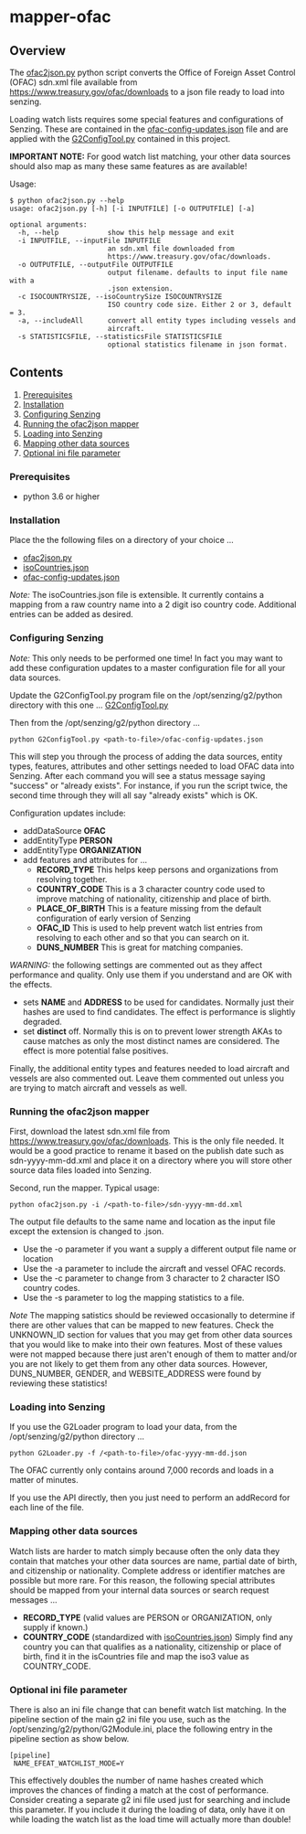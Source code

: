 # mapper-ofac

## Overview

The [ofac2json.py](ofac2json.py) python script converts the Office of Foreign Asset Control (OFAC)
sdn.xml file available from https://www.treasury.gov/ofac/downloads to a json file ready to load into 
senzing. 

Loading watch lists requires some special features and configurations of Senzing. These are contained in the 
[ofac-config-updates.json](ofac-config-updates.json) file and are applied with the [G2ConfigTool.py](G2ConfigTool.py) contained in this project.

**IMPORTANT NOTE:** For good watch list matching, your other data sources should also map as many these same features as are available!

Usage:
```console
$ python ofac2json.py --help
usage: ofac2json.py [-h] [-i INPUTFILE] [-o OUTPUTFILE] [-a]

optional arguments:
  -h, --help            show this help message and exit
  -i INPUTFILE, --inputFile INPUTFILE
                        an sdn.xml file downloaded from
                        https://www.treasury.gov/ofac/downloads.
  -o OUTPUTFILE, --outputFile OUTPUTFILE
                        output filename. defaults to input file name with a
                        .json extension.
  -c ISOCOUNTRYSIZE, --isoCountrySize ISOCOUNTRYSIZE
                        ISO country code size. Either 2 or 3, default = 3.
  -a, --includeAll      convert all entity types including vessels and
                        aircraft.
  -s STATISTICSFILE, --statisticsFile STATISTICSFILE
                        optional statistics filename in json format.
```

## Contents

1. [Prerequisites](#Prerequisites)
2. [Installation](#Installation)
3. [Configuring Senzing](#Configuring-Senzing)
4. [Running the ofac2json mapper](#Running-the-ofac2json-mapper)
5. [Loading into Senzing](#Loading-into-Senzing)
6. [Mapping other data sources](#Mapping-other-data-sources)
7. [Optional ini file parameter](#Optional-ini-file-parameter)

### Prerequisites
- python 3.6 or higher

### Installation

Place the the following files on a directory of your choice ...
- [ofac2json.py](ofac2json.py) 
- [isoCountries.json](isoCountries.json)
- [ofac-config-updates.json](ofac-config-updates.json)

*Note:* The isoCountries.json file is extensible.   It currently contains a mapping from a raw country name into a 2 digit iso country code. Additional entries can be added as desired.

### Configuring Senzing

*Note:* This only needs to be performed one time! In fact you may want to add these configuration updates to a master configuration file for all your data sources.

Update the G2ConfigTool.py program file on the /opt/senzing/g2/python directory with this one ... [G2ConfigTool.py](G2ConfigTool.py)

Then from the /opt/senzing/g2/python directory ...
```console
python G2ConfigTool.py <path-to-file>/ofac-config-updates.json
```
This will step you through the process of adding the data sources, entity types, features, attributes and other settings needed to load OFAC data into Senzing. After each command you will see a status message saying "success" or "already exists".  For instance, if you run the script twice, the second time through they will all say "already exists" which is OK.

Configuration updates include:
- addDataSource **OFAC**
- addEntityType **PERSON**
- addEntityType **ORGANIZATION**
- add features and attributes for ...
    - **RECORD_TYPE** This helps keep persons and organizations from resolving together.
    - **COUNTRY_CODE** This is a 3 character country code used to improve matching of nationality, citizenship and place of birth.
    - **PLACE_OF_BIRTH** This is a feature missing from the default configuration of early version of Senzing
    - **OFAC_ID** This is used to help prevent watch list entries from resolving to each other and so that you can search on it.
    - **DUNS_NUMBER** This is great for matching companies.

*WARNING:* the following settings are commented out as they affect performance and quality. Only use them if you understand and are OK with the effects.
- sets **NAME** and **ADDRESS** to be used for candidates. Normally just their hashes are used to find candidates.  The effect is performance is slightly degraded.
- set **distinct** off.  Normally this is on to prevent lower strength AKAs to cause matches as only the most distinct names are considered. The effect is more potential false positives.

Finally, the additional entity types and features needed to load aircraft and vessels are also commented out.  Leave them commented out unless you are trying to match aircraft and vessels as well.

### Running the ofac2json mapper

First, download the latest sdn.xml file from https://www.treasury.gov/ofac/downloads. This is the only file needed. It would be a good practice to rename it based on the publish date such as sdn-yyyy-mm-dd.xml and place it on a directory where you will store other source data files loaded into Senzing. 

Second, run the mapper.  Typical usage:
```console
python ofac2json.py -i /<path-to-file>/sdn-yyyy-mm-dd.xml
```
The output file defaults to the same name and location as the input file except the extension is changed to .json.

- Use the -o parameter if you want a supply a different output file name or location
- Use the -a parameter to include the aircraft and vessel OFAC records.
- Use the -c parameter to change from 3 character to 2 character ISO country codes.
- Use the -s parameter to log the mapping statistics to a file.

*Note* The mapping satistics should be reviewed occasionally to determine if there are other values that can be mapped to new features.  Check the UNKNOWN_ID section for values that you may get from other data sources that you would like to make into their own features.  Most of these values were not mapped because there just aren't enough of them to matter and/or you are not likely to get them from any other data sources. However, DUNS_NUMBER, GENDER, and WEBSITE_ADDRESS were found by reviewing these statistics!

### Loading into Senzing

If you use the G2Loader program to load your data, from the /opt/senzing/g2/python directory ...
```console
python G2Loader.py -f /<path-to-file>/ofac-yyyy-mm-dd.json
```
The OFAC currently only contains around 7,000 records and loads in a matter of minutes.

If you use the API directly, then you just need to perform an addRecord for each line of the file.

### Mapping other data sources

Watch lists are harder to match simply because often the only data they contain that matches your other data sources are name, partial date of birth, and citizenship or nationality.  Complete address or identifier matches are possible but more rare. For this reason, the following special attributes should be mapped from your internal data sources or search request messages ... 
- **RECORD_TYPE** (valid values are PERSON or ORGANIZATION, only supply if known.)
- **COUNTRY_CODE** (standardized with [isoCountries.json](isoCountries.json)) Simply find any country you can that qualifies as a nationality, citizenship or place of birth, find it in the isCountries file and map the iso3 value as COUNTRY_CODE. 

### Optional ini file parameter

There is also an ini file change that can benefit watch list matching.  In the pipeline section of the main g2 ini file you use, such as the /opt/senzing/g2/python/G2Module.ini, place the following entry in the pipeline section as show below.

```console
[pipeline]
 NAME_EFEAT_WATCHLIST_MODE=Y
```

This effectively doubles the number of name hashes created which improves the chances of finding a match at the cost of performance.  Consider creating a separate g2 ini file used just for searching and include this parameter.  If you include it during the loading of data, only have it on while loading the watch list as the load time will actually more than double! 

